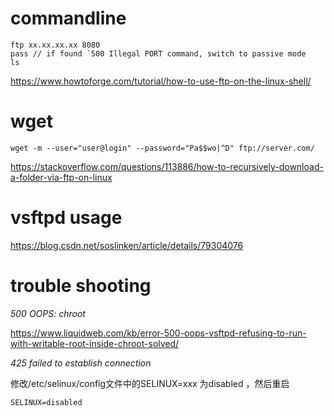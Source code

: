 # commandline

```
ftp xx.xx.xx.xx 8080
pass // if found `500 Illegal PORT command, switch to passive mode
ls
```

https://www.howtoforge.com/tutorial/how-to-use-ftp-on-the-linux-shell/

# wget

```
wget -m --user="user@login" --password="Pa$$wo|^D" ftp://server.com/
```

https://stackoverflow.com/questions/113886/how-to-recursively-download-a-folder-via-ftp-on-linux

# vsftpd usage

https://blog.csdn.net/soslinken/article/details/79304076

# trouble shooting

*500 OOPS: chroot*

https://www.liquidweb.com/kb/error-500-oops-vsftpd-refusing-to-run-with-writable-root-inside-chroot-solved/

*425 failed to establish connection*

修改/etc/selinux/config文件中的SELINUX=xxx 为disabled ，然后重启

```
SELINUX=disabled
```

